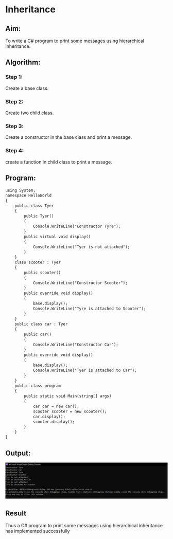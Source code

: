 # Inheritance

## Aim:
To write a C# program to print some messages using hierarchical inheritance.
## Algorithm:
### Step 1:
Create a base class.

### Step 2:
Create two child class.

### Step 3:
Create a constructor in the base class and print a message.

### Step 4:
create a function in child class to print a message.

## Program:
```
using System;
namespace HelloWorld
{
    public class Tyer
    {
        public Tyer()
        {
            Console.WriteLine("Constructor Tyre");
        }
        public virtual void display()
        {
            Console.WriteLine("Tyer is not attached");
        }
    }
    class scooter : Tyer
    {
        public scooter()
        {
            Console.WriteLine("Constructor Scooter");
        }
        public override void display()
        {
            base.display();
            Console.WriteLine("Tyre is attached to Scooter");
        }
    }
    public class car : Tyer
    {
        public car()
        {
            Console.WriteLine("Constructor Car");
        }
        public override void display()
        {
            base.display();
            Console.WriteLine("Tyer is attached to Car");
        }
    }
    public class program
    {
        public static void Main(string[] args)
        {
            car car = new car();
            scooter scooter = new scooter();
            car.display();
            scooter.display();
        }
    }
}
```

## Output:
![](Out.png)

## Result
Thus a C# program to print some messages using hierarchical inheritance has implemented successfully

